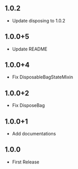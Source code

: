 ## 1.0.2

- Update disposing to 1.0.2

## 1.0.0+5

- Update README

## 1.0.0+4

- Fix DisposableBagStateMixin

## 1.0.0+2

- Fix DisposeBag

## 1.0.0+1

- Add documentations

## 1.0.0

- First Release
